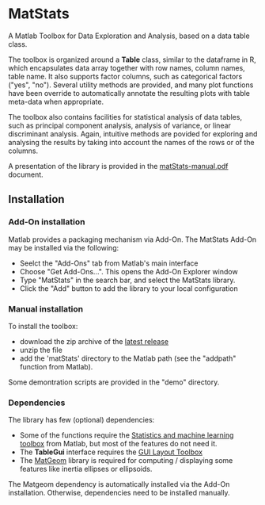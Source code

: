 # MatStats
A Matlab Toolbox for Data Exploration and Analysis, based on a data table class.

The toolbox is organized around a **Table** class, similar to the dataframe in R,  which encapsulates data array together with row names, column names, table name. It also supports factor columns, such as categorical factors ("yes", "no"). Several utility methods are provided, and many plot functions have been override to automatically annotate the resulting plots with table meta-data when appropriate.

The toolbox also contains facilities for statistical analysis of data tables, such as principal component analysis, analysis of variance, or linear discriminant analysis. Again, intuitive methods are povided for exploring and analysing the results by taking into account the names of the rows or of the columns.

A presentation of the library is provided in the [matStats-manual.pdf](https://github.com/mattools/matStats/releases/download/v1.1.4/matStats-manual-1.1.4.pdf) document.

Installation
---

### Add-On installation

Matlab provides a packaging mechanism via Add-On. The MatStats Add-On may be installed via the following:
* Seelct the "Add-Ons" tab from Matlab's main interface
* Choose "Get Add-Ons...". This opens the Add-On Explorer window
* Type "MatStats" in the search bar, and select the MatStats library. 
* Click the "Add" button to add the library to your local configuration

### Manual installation

To install the toolbox:
* download the zip archive of the [latest release](https://github.com/mattools/matStats/releases/latest)
* unzip the file
* add the 'matStats' directory to the Matlab path (see the "addpath" function from Matlab).

Some demontration scripts are provided in the "demo" directory.

### Dependencies

The library has few (optional) dependencies:
* Some of the functions require the [Statistics and machine learning toolbox](https://fr.mathworks.com/products/statistics.html) from Matlab, but most of the features do not need it. 
* The **TableGui** interface requires the [GUI Layout Toolbox](https://fr.mathworks.com/matlabcentral/fileexchange/47982-gui-layout-toolbox)
* The [MatGeom](https://github.com/mattools/matGeom) library is required for computing / displaying some features like inertia ellipses or ellipsoids.

The Matgeom dependency is automatically installed via the Add-On installation. Otherwise, dependencies need to be installed manually.
